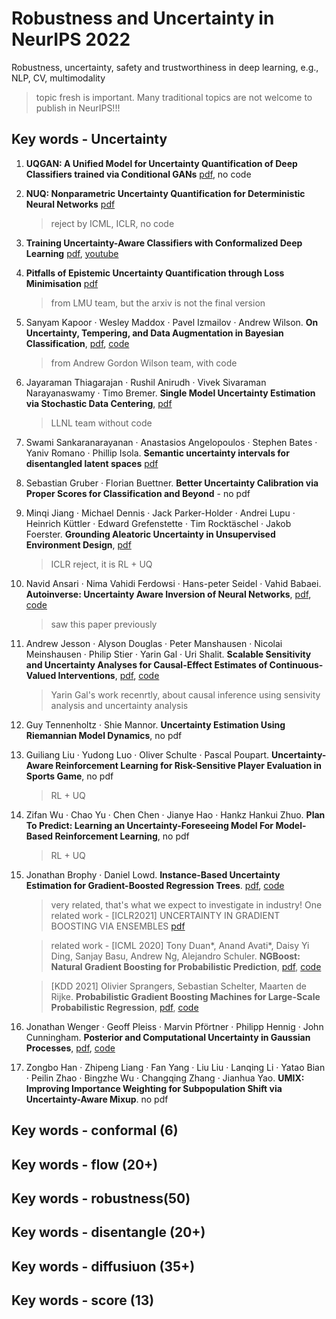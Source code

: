 # Robustness and Uncertainty in NeurIPS 2022 
Robustness, uncertainty, safety and trustworthiness in deep learning, e.g., NLP, CV, multimodality

> topic fresh is important. Many traditional topics are not welcome to publish in NeurIPS!!! 

## Key words - Uncertainty 

1. **UQGAN: A Unified Model for Uncertainty Quantification of Deep Classifiers trained via Conditional GANs**  [pdf](https://arxiv.org/pdf/2201.13279.pdf), no code 

2. **NUQ: Nonparametric Uncertainty Quantification for Deterministic Neural Networks** [pdf](https://arxiv.org/pdf/2202.03101.pdf)

	> reject by ICML, ICLR, no code 

3. **Training Uncertainty-Aware Classifiers with Conformalized Deep Learning** [pdf](https://arxiv.org/pdf/2205.05878.pdf), [youtube](https://www.youtube.com/watch?v=RJ7ShciZq2s)

4. **Pitfalls of Epistemic Uncertainty Quantification through Loss Minimisation** [pdf](https://arxiv.org/abs/2203.06102)

	> from LMU team, but the arxiv is not the final version 

5. Sanyam Kapoor · Wesley Maddox · Pavel Izmailov · Andrew Wilson. **On Uncertainty, Tempering, and Data Augmentation in Bayesian Classification**, [pdf](https://arxiv.org/pdf/2203.16481.pdf), [code](https://github.com/activatedgeek/understanding-bayesian-classification)

	> from Andrew Gordon Wilson team, with code 

6. Jayaraman Thiagarajan · Rushil Anirudh · Vivek Sivaraman Narayanaswamy · Timo Bremer. **Single Model Uncertainty Estimation via Stochastic Data Centering**, [pdf](https://arxiv.org/pdf/2207.07235.pdf)

	> LLNL team without code 

7. Swami Sankaranarayanan · Anastasios Angelopoulos · Stephen Bates · Yaniv Romano · Phillip Isola. **Semantic uncertainty intervals for disentangled latent spaces** [pdf](https://arxiv.org/pdf/2207.10074.pdf)


8. Sebastian Gruber · Florian Buettner. **Better Uncertainty Calibration via Proper Scores for Classification and Beyond** - no pdf 

9. Minqi Jiang · Michael Dennis · Jack Parker-Holder · Andrei Lupu · Heinrich Küttler · Edward Grefenstette · Tim Rocktäschel · Jakob Foerster. **Grounding Aleatoric Uncertainty in Unsupervised Environment Design**, [pdf](https://arxiv.org/pdf/2207.05219.pdf)

	> ICLR reject, it is RL + UQ 

10. Navid Ansari · Nima Vahidi Ferdowsi · Hans-peter Seidel · Vahid Babaei. **Autoinverse: Uncertainty Aware Inversion of Neural Networks**, [pdf](https://arxiv.org/pdf/2208.13780.pdf), [code](https://gitlab.mpi-klsb.mpg.de/nansari/autoinverse)

	> saw this paper previously 

11. Andrew Jesson · Alyson Douglas · Peter Manshausen · Nicolai Meinshausen · Philip Stier · Yarin Gal · Uri Shalit. **Scalable Sensitivity and Uncertainty Analyses for Causal-Effect Estimates of Continuous-Valued Interventions**, [pdf](https://arxiv.org/pdf/2204.10022.pdf), [code](https://github.com/anndvision/overcast)

	> Yarin Gal's work recenrtly, about causal inference using sensivity analysis and uncertainty analysis 

12. Guy Tennenholtz · Shie Mannor. **Uncertainty Estimation Using Riemannian Model Dynamics**, no pdf 

13. Guiliang Liu · Yudong Luo · Oliver Schulte · Pascal Poupart. **Uncertainty-Aware Reinforcement Learning for Risk-Sensitive Player Evaluation in Sports Game**, no pdf

	> RL + UQ 

14. Zifan Wu · Chao Yu · Chen Chen · Jianye Hao · Hankz Hankui Zhuo. **Plan To Predict: Learning an Uncertainty-Foreseeing Model For Model-Based Reinforcement Learning**, no pdf

	> RL + UQ 

15. Jonathan Brophy · Daniel Lowd. **Instance-Based Uncertainty Estimation for Gradient-Boosted Regression Trees**. [pdf](https://arxiv.org/pdf/2205.11412.pdf), [code](https://github.com/jjbrophy47/ibug)

	> very related, that's what we expect to investigate in industry! One related work - [ICLR2021] UNCERTAINTY IN GRADIENT BOOSTING VIA ENSEMBLES [pdf](https://arxiv.org/pdf/2006.10562.pdf)

	> related work - [ICML 2020] Tony Duan*, Anand Avati*, Daisy Yi Ding, Sanjay Basu, Andrew Ng, Alejandro Schuler. **NGBoost: Natural Gradient Boosting for Probabilistic Prediction**, [pdf](https://arxiv.org/abs/1910.03225), [code](https://github.com/stanfordmlgroup/ngboost)

	> [KDD 2021] Olivier Sprangers, Sebastian Schelter, Maarten de Rijke. **Probabilistic Gradient Boosting Machines for Large-Scale Probabilistic Regression**, [pdf](https://arxiv.org/abs/2106.01682), [code](https://github.com/elephaint/pgbm)


16. Jonathan Wenger · Geoff Pleiss · Marvin Pförtner · Philipp Hennig · John Cunningham. **Posterior and Computational Uncertainty in Gaussian Processes**, [pdf](https://arxiv.org/pdf/2205.15449.pdf), [code](https://github.com/jonathanwenger/itergp)

17. Zongbo Han · Zhipeng Liang · Fan Yang · Liu Liu · Lanqing Li · Yatao Bian · Peilin Zhao · Bingzhe Wu · Changqing Zhang · Jianhua Yao. **UMIX: Improving Importance Weighting for Subpopulation Shift via Uncertainty-Aware Mixup**. no pdf 




## Key words - conformal (6)
## Key words - flow (20+)
## Key words - robustness(50)
## Key words - disentangle (20+)
## Key words - diffusiuon (35+)
## Key words - score (13)

<!-- 还是这些东西活，topic很重要！ -->






